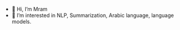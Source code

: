 - 👋 Hi, I’m Mram
- 👀 I’m interested in NLP, Summarization, Arabic language, language models.


<!---
MramK/MramK is a ✨ special ✨ repository because its `README.md` (this file) appears on your GitHub profile.
You can click the Preview link to take a look at your changes.
--->
